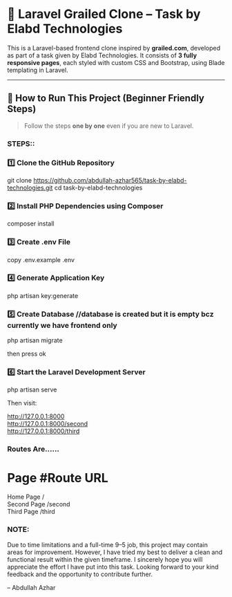 # 🎯 Laravel Grailed Clone – Task by Elabd Technologies

This is a Laravel-based frontend clone inspired by **grailed.com**, developed as part of a task given by Elabd Technologies. It consists of **3 fully responsive pages**, each styled with custom CSS and Bootstrap, using Blade templating in Laravel.

---

## 🚀 How to Run This Project (Beginner Friendly Steps)

> Follow the steps **one by one** even if you are new to Laravel.

### STEPS::


### 1️⃣ Clone the GitHub Repository

git clone https://github.com/abdullah-azhar565/task-by-elabd-technologies.git
cd task-by-elabd-technologies

### 2️⃣ Install PHP Dependencies using Composer

composer install

### 3️⃣ Create .env File

copy .env.example .env

### 4️⃣ Generate Application Key

php artisan key:generate

### 5️⃣ Create Database //database is created but it is empty bcz currently we have frontend only  

php artisan migrate

then press ok 

### 6️⃣  Start the Laravel Development Server

php artisan serve


Then visit:

http://127.0.0.1:8000 <br>
http://127.0.0.1:8000/second <br>
http://127.0.0.1:8000/third


### Routes Are...... ###
# Page                 #Route URL      
Home Page              / 
<br>
Second Page            /second
<br>
Third Page             /third



### NOTE:
Due to time limitations and a full-time 9–5 job, this project may contain areas for improvement. However, I have tried my best to deliver a clean and functional result within the given timeframe.
I sincerely hope you will appreciate the effort I have put into this task.
Looking forward to your kind feedback and the opportunity to contribute further. 

– Abdullah Azhar
